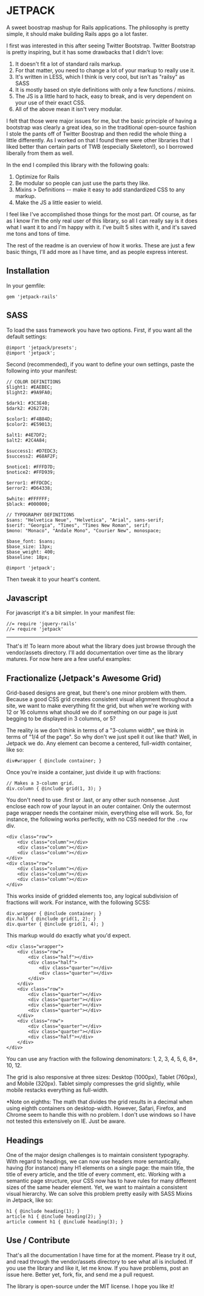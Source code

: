 # JETPACK

A sweet boostrap mashup for Rails applications. The philosophy is pretty simple, it should make building Rails apps go a lot faster.

I first was interested in this after seeing Twitter Bootstrap. Twitter Bootstrap is pretty inspiring, but it has some drawbacks that I didn't love:

1. It doesn't fit a lot of standard rails markup.
2. For that matter, you need to change a lot of your markup to really use it.
3. It's written in LESS, which I think is very cool, but isn't as "railsy" as SASS
4. It is mostly based on style definitions with only a few functions / mixins.
5. The JS is a little hard to hack, easy to break, and is very dependent on your use of their exact CSS.
6. All of the above mean it isn't very modular.

I felt that those were major issues for me, but the basic principle of having a bootstrap was clearly a great idea, so in the traditional open-source fashion I stole the pants off of Twitter Boostrap and then redid the whole thing a little differently. As I worked on that I found there were other libraries that I liked better than certain parts of TWB (especially Skeleton!), so I borrowed liberally from them as well.

In the end I compiled this library with the following goals:

1. Optimize for Rails
2. Be modular so people can just use the parts they like.
3. Mixins > Definitions -- make it easy to add standardized CSS to any markup.
4. Make the JS a little easier to wield.

I feel like I've accomplished those things for the most part. Of course, as far as I know I'm the only real user of this library, so all I can really say is it does what I want it to and I'm happy with it. I've built 5 sites with it, and it's saved me tons and tons of time.

The rest of the readme is an overview of how it works. These are just a few basic things, I'll add more as I have time, and as people express interest.

## Installation

In your gemfile:

	gem 'jetpack-rails'

## SASS

To load the sass framework you have two options. First, if you want all the default settings:

	@import 'jetpack/presets';
	@import 'jetpack';

Second (recommended), if you want to define your own settings, paste the following into your manifest:

	// COLOR DEFINITIONS
	$light1: #EAEBEC;
	$light2: #9A9FA0;
	
	$dark1: #3C3E40;
	$dark2: #262728;
	
	$color1: #F4B84D;
	$color2: #E59013;
	
	$alt1: #4E7DF2;
	$alt2: #2C4A84;
	
	$success1: #D7EDC3;
	$success2: #68AF2F;
	
	$notice1: #FFFD7D;
	$notice2: #FFD939;
	
	$error1: #FFDCDC;
	$error2: #D64338;
	
	$white: #FFFFFF;
	$black: #000000;
	
	// TYPOGRAPHY DEFINITIONS
	$sans: "Helvetica Neue", "Helvetica", "Arial", sans-serif;
	$serif: "Georgia", "Times", "Times New Roman", serif;
	$mono: "Monaco", "Andale Mono", "Courier New", monospace;
	
	$base_font: $sans;
	$base_size: 13px;
	$base_weight: 400;
	$baseline: 18px;

	@import 'jetpack';
		
Then tweak it to your heart's content.

## Javascript

For javascript it's a bit simpler. In your manifest file:

	//= require 'jquery-rails'
	//= require 'jetpack'

-----

That's it! To learn more about what the library does just browse through the vendor/assets directory. I'll add documentation over time as the library matures. For now here are a few useful examples:

## Fractionalize (Jetpack's Awesome Grid)

Grid-based designs are great, but there's one minor problem with them. Because a good CSS grid creates consistent visual alignment throughout a site, we want to make everything fit the grid, but when we're working with 12 or 16 columns what should we do if something on our page is just begging to be displayed in 3 columns, or 5?

The reality is we don't think in terms of a "3-column width", we think in terms of "1/4 of the page". So why don't we just spell it out like that? Well, in Jetpack we do. Any element can become a centered, full-width container, like so:

	div#wrapper { @include container; }
	
Once you're inside a container, just divide it up with fractions:

	// Makes a 3-column grid.
	div.column { @include grid(1, 3); }

You don't need to use .first or .last, or any other such nonsense. Just enclose each row of your layout in an outer container. Only the outermost page wrapper needs the container mixin, everything else will work. So, for instance, the following works perfectly, with no CSS needed for the `.row` div.

	<div class="row">
		<div class="column"></div>
		<div class="column"></div>
		<div class="column"></div>
	</div>
	<div class="row">
		<div class="column"></div>
		<div class="column"></div>
		<div class="column"></div>
	</div>

This works inside of gridded elements too, any logical subdivision of fractions will work. For instance, with the following SCSS:

	div.wrapper { @include container; }
	div.half { @include grid(1, 2); }
	div.quarter { @include grid(1, 4); }

This markup would do exactly what you'd expect.

	<div class="wrapper">
		<div class="row">
			<div class="half"></div>
			<div class="half">
				<div class="quarter"></div>
				<div class="quarter"></div>
			</div>
		</div>
		<div class="row">
			<div class="quarter"></div>
			<div class="quarter"></div>
			<div class="quarter"></div>
			<div class="quarter"></div>
		</div>
		<div class="row">
			<div class="quarter"></div>
			<div class="quarter"></div>
			<div class="half"></div>
		</div>
	</div>

You can use any fraction with the following denominators: 1, 2, 3, 4, 5, 6, 8*, 10, 12.

The grid is also responsive at three sizes: Desktop (1000px), Tablet (760px), and Mobile (320px). Tablet simply compresses the grid slightly, while mobile restacks everything as full-width.

*Note on eighths: The math that divides the grid results in a decimal when using eighth containers on desktop-width. However, Safari, Firefox, and Chrome seem to handle this with no problem. I don't use windows so I have not tested this extensively on IE. Just be aware.

## Headings

One of the major design challenges is to maintain consistent typography. With regard to headings, we can now use headers more semantically, having (for instance) many H1 elements on a single page: the main title, the title of every article, and the title of every comment, etc. Working with a semantic page structure, your CSS now has to have rules for many different sizes of the same header element. Yet, we want to maintain a consistent visual hierarchy. We can solve this problem pretty easily with SASS Mixins in Jetpack, like so:

	h1 { @include heading(1); }
	article h1 { @include heading(2); }
	article comment h1 { @include heading(3); }

## Use / Contribute

That's all the documentation I have time for at the moment. Please try it out, and read through the vendor/assets directory to see what all is included. If you use the library and like it, let me know. If you have problems, post an issue here. Better yet, fork, fix, and send me a pull request.

The library is open-source under the MIT license. I hope you like it!